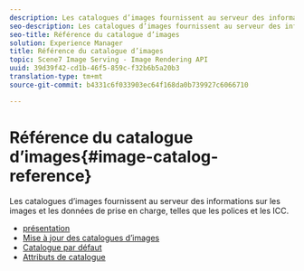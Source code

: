 ```yaml
---
description: Les catalogues d’images fournissent au serveur des informations sur les images et les données de prise en charge, telles que les polices et les  ICC.
seo-description: Les catalogues d’images fournissent au serveur des informations sur les images et les données de prise en charge, telles que les polices et les  ICC.
seo-title: Référence du catalogue d’images
solution: Experience Manager
title: Référence du catalogue d’images
topic: Scene7 Image Serving - Image Rendering API
uuid: 39d39f42-cd1b-46f5-859c-f32b6b5a20b3
translation-type: tm+mt
source-git-commit: b4331c6f033903ec64f168da0b739927c6066710

---
```



# Référence du catalogue d’images{#image-catalog-reference}

Les catalogues d’images fournissent au serveur des informations sur les images et les données de prise en charge, telles que les polices et les  ICC.

* [présentation](/help/aem-is-ir-api/is-api/image-catalog/image-serving-api-ref/c-image-catalog-reference/c-overview/c-overview.md)
* [Mise à jour des catalogues d’images](/help/aem-is-ir-api/is-api/image-catalog/image-serving-api-ref/c-image-catalog-reference/c-overview/c-updating-image-catalogs.md)
* [Catalogue par défaut](/help/aem-is-ir-api/is-api/image-catalog/image-serving-api-ref/c-image-catalog-reference/c-overview/c-default-catalog.md)
* [Attributs de catalogue](/help/aem-is-ir-api/is-api/image-catalog/image-serving-api-ref/c-image-catalog-reference/c-overview/c-catalog-attributes/c-catalog-attributes.md)

